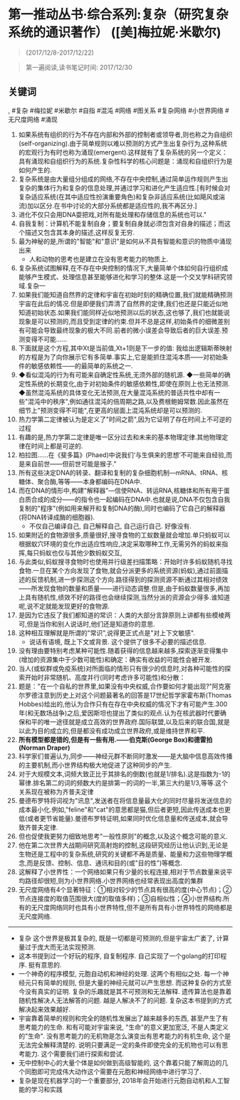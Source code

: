 # 第一推动丛书·综合系列:复杂（研究复杂系统的通识著作） ([美]梅拉妮·米歇尔)

> (2017/12/8-2017/12/22)

> 第一遍阅读,读书笔记时间: 2017/12/30

## 关键词
, #复杂 #梅拉妮 #米歇尔 #自指 #混沌 #网络 #图关系 #复杂网络 #小世界网络 #无尺度网络 #涌现

1. 如果系统有组织的行为不存在内部和外部的控制者或领导者,则也称之为自组织(self-organizing).由于简单规则以难以预测的方式产生出复杂行为,这种系统的宏观行为有时也称为涌现(emergent).这样就有了复杂系统的另一个定义：具有涌现和自组织行为的系统.复杂性科学的核心问题是：涌现和自组织行为是如何产生的.
2. 复杂系统是由大量组分组成的网络,不存在中央控制,通过简单运作规则产生出复杂的集体行为和复杂的信息处理,并通过学习和进化产生适应性.[有时候会对复杂适应系统(在其中适应性扮演重要角色)和复杂非适应系统(比如飓风或湍流)加以区分.在书中讨论的大部分系统都是适应性的,我不再区分.]
3. 进化不仅只会用DNA耍把戏,对所有能处理和存储信息的系统也可以."
4. 自我复制：计算机不能复制自身；要复制自身就必须包含对自身的描述；而这个描述又包含其本身的描述,这样反复无穷.
5. 最为神秘的是,所谓的"智能"和"意识"是如何从不具有智能和意识的物质中涌现出来
    * 人和动物的思考也是建立在没有思考能力的物质上.
6. 复杂系统试图解释,在不存在中央控制的情况下,大量简单个体如何自行组织成能够产生模式、处理信息甚至能够进化和学习的整体.这是一个交叉学科研究领域.复杂一
7. 如果我们能知道自然界的定律和宇宙在初始时刻的精确位置,我们就能精确预测宇宙在此后的情况.但是即便我们弄清了自然界的定律,我们也还是只能近似地知道初始状态.如果我们能同样近似地预测以后的状态,这也够了,我们也就能说现象是可以预测的,而且受到定律的约束.但并不总是这样,初始条件的细微差别有可能会导致最终现象的极大不同.前者的微小误差会导致后者的巨大误差.预测变得不可能……
8. 下面就是这个方程,其中Xt是当前值,Xt+1则是下一步的值: 我给出逻辑斯蒂映射的方程是为了向你展示它有多简单.事实上,它是能抓住混沌本质——对初始条件的敏感依赖性——的最简单的系统之一.
9. ◆看似混沌的行为有可能来自确定性系统,无须外部的随机源. ◆一些简单的确定性系统的长期变化,由于对初始条件的敏感依赖性,即使在原则上也无法预测. ◆虽然混沌系统的具体变化无法预测,在大量混沌系统的普适共性中却有一些"混沌中的秩序",例如通往混沌的倍周期之路,以及费根鲍姆常数.因此虽然在细节上"预测变得不可能",在更高的层面上混沌系统却是可以预测的.
10. 热力学第二定律被认为是定义了"时间之箭",因为它证明了存在时间上不可逆的过程
11. 有趣的是,热力学第二定律是唯一区分过去和未来的基本物理定律.其他物理定律在时间上都是可逆的.
13. 柏拉图……在《斐多篇》(Phaed)中说我们‘与生俱来的思想’不可能来自经验,而是来自前世——但前世可能是猴子."
14. 所有这些决定DNA的转录、翻译和复制的复杂细胞机制—mRNA、tRNA、核糖体、聚合酶,等等——本身都编码在DNA中.
15. 而在DNA的情形中,构建"解释器"—信使RNA、转运RNA,核糖体和所有用于蛋白质合成的成分——的指令也一起编码在DNA中.也就是说,DNA不仅包含自我复制的"程序"(例如用来解开和复制DNA的酶),同时也编码了它自己的解释器(将DNA转译成酶的细胞器).
    * 不仅自己编译自己, 自己解释自己, 自己运行自己. 好像没有.
16. 如果附近的食物源很多,质量很好,搜寻食物的工蚁数量就会增加.单只蚂蚁可以根据蚁穴环境的变化作出适应性响应,决定采取哪种工作,无需另外的蚂蚁来指挥,每只蚂蚁也仅与其他少数蚂蚁交互,
17. 与此类似,蚂蚁搜寻食物时也使用并行级差扫描策略：开始时许多蚂蚁随机寻找食物.一旦在某个方向发现了食物,就会分派更多的系统资源(蚂蚁),通过前面描述的反馈机制,进一步探测这个方向.路径得到的探测资源不断通过其相对绩效——所发现食物的数量和质量——进行动态调整.但是,由于蚂蚁数量很多,再加上具有随机性,绩效不好的路径也会继续探测,当然分派的资源会少得多.谁知道呢,说不定就能发现更好的食物源.
18. 是因为它违反了我们都知道的常识：人类的大部分言辞原则上讲都有些模棱两可,但是当你和别人说话时,他们还是知道你的意思.
20. 这种相互理解就是所谓的"常识",说得更正式点是"对上下文敏感".
    * 说话有语境, 既上下文或背景. 这个提供了很多不必要的描述信息.
21. 没有理由要特别考虑某种可能性.随着获得的信息越来越多,探索逐渐变得集中(增加的资源集中于少数可能性)和确定：确实有收益的可能性会被开发.
22. 当人(或蚁群或免疫系统)对所面临的情形只有很少的信息时,对各种可能性的探索开始时非常随机、高度并行(同时考虑许多可能性)和分散：
23. 题是："在一个自私的世界里,如果没有中央权威,合作要如何才能出现?"阿克塞尔罗德注意到历史上对这个问题最著名的回答是17世纪哲学家霍布斯(Thomas Hobbes)给出的,他认为合作只有在存在中央权威的情况下才有可能产生.300年(和无数场战争)之后,爱因斯坦也提出了类似的观点.认为在核武器时代要确保和平的唯一途径就是成立高效的世界政府.国际联盟,以及后来的联合国,就是以此为目的成立的,但是都没有成功成立世界政府,或是维持世界和平.
24. **所有模型都是错的,但是有一些有用.——伯克斯(George Box)和德雷拍(Norman Draper)**
25. 科学家们普遍认为,同步——神经元群不断同时激发——是大脑中信息高效传播的主要机制,而小世界结构极大地促进了这种同步的产生.
26. 对于大规模文本,词频大致正比于其排名的倒数(也就是1/排名).这是指数为-1的幂律.排名第二的词的频数大约是排第一的词的一半,第三大约是1/3,等等.这个关系现在被称为齐普夫定律
27. 曼德布罗特将词视为"讯息",发送者在将信息量最大化的同时尽量将发送信息的成本最小化.例如,"feline"和"cat"的意思都是猫,但后者更短,因此传送成本也更低(或者更节省能量).曼德布罗特证明,如果同时优化信息量和传送成本,就会导致齐普夫定律.
28. 但也促使我更努力细致地思考"一般性原则"的概念,以及这个概念可能的意义.
29. 他在第二次世界大战期间研究高射炮的控制,这段研究经历让他认识到,无论是生物还是工程中的复杂系统,研究的关键都不再是质量、能量和力这些物理学概念,而是反馈、控制、信息、通讯和目的(或"目的性")等概念.
30. 这解释了小世界性：一个网络如果只有少量的长程连接,相对于节点数量来说平均路径却很短,则为小世界网络.小世界网络也经常表现出高度的集群
31. 无尺度网络有4个显著特征：①相对较少的节点具有很高的度(中心节点)；②节点连接度的取值范围很大(度的取值多样)；③自相似性；④小世界结构.所有的无尺度网络同时也具有小世界特性,但不是所有具有小世界特性的网络都是无尺度网络.


----

* 复杂 这个世界是极其复杂的, 既是一切都是可预测的,但是宇宙太广袤了, 计算量过于庞大而无法实现预测.
* 这本书提到过一个好玩的程序, 自复制程序. 自己实现了一个golang的打印程序. 挺有意思的.
* 一个神奇的程序模型, 元胞自动机和神经的处理. 这两个有相似之处. 每一个神经元只有简单的规则, 但是大量的神经元就可以产生思想. 而这种复杂的方式至今没有真实的证明. 复杂的乐趣就是其不可预测和无法解释. 遗传算法也是靠着随机性解决人无法解答的问题. 越是人解决不了的问题. 复杂这本书提到的方式解决起来效果越好.
* 宇宙靠着简单的规则和完全的随机性发展出了越来越多的东西, 甚至产生了有思考能力的生命. 和有可能对宇宙来说, "生命"的意义更加宽泛, 不是人类定义的"生命". 没有思考能力的无机物是怎么演变出有思考能力的有机生命, 这个是无法完全解释清楚的. 说明只要满足一定的条件即使完全的无机物也可以有思考能力. 这个需要我们进行探索和尝试.
* 无中控制中心的大量个体是如何做到高级智能的, 这个靠着只能了解周边的几个同胞即可完成伟大动作这个需要在元胞和神经网络中进行学习了.
* 复杂是现在机器学习的一个重要部分, 2018年会开始进行元胞自动机和人工智能的学习和实践
